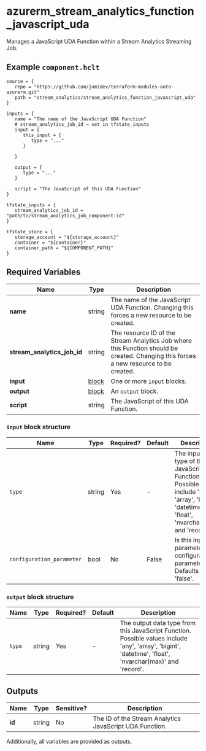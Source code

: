 # azurerm_stream_analytics_function_javascript_uda

Manages a JavaScript UDA Function within a Stream Analytics Streaming Job.

## Example `component.hclt`

```hcl
source = {
   repo = "https://github.com/jumidev/terraform-modules-auto-azurerm.git"   
   path = "stream_analytics/stream_analytics_function_javascript_uda"   
}

inputs = {
   name = "The name of the JavaScript UDA Function"   
   # stream_analytics_job_id → set in tfstate_inputs
   input = {
      this_input = {
         type = "..."         
      }
      
   }
   
   output = {
      type = "..."      
   }
   
   script = "The JavaScript of this UDA Function"   
}

tfstate_inputs = {
   stream_analytics_job_id = "path/to/stream_analytics_job_component:id"   
}

tfstate_store = {
   storage_account = "${storage_account}"   
   container = "${container}"   
   container_path = "${COMPONENT_PATH}"   
}

```

## Required Variables

| Name | Type |  Description |
| ---- | --------- |  ----------- |
| **name** | string |  The name of the JavaScript UDA Function. Changing this forces a new resource to be created. | 
| **stream_analytics_job_id** | string |  The resource ID of the Stream Analytics Job where this Function should be created. Changing this forces a new resource to be created. | 
| **input** | [block](#input-block-structure) |  One or more `input` blocks. | 
| **output** | [block](#output-block-structure) |  An `output` block. | 
| **script** | string |  The JavaScript of this UDA Function. | 

### `input` block structure

| Name | Type | Required? | Default | Description |
| ---- | ---- | --------- | ------- | ----------- |
| `type` | string | Yes | - | The input data type of this JavaScript Function. Possible values include 'any', 'array', 'bigint', 'datetime', 'float', 'nvarchar(max)' and 'record'. |
| `configuration_parameter` | bool | No | False | Is this input parameter a configuration parameter? Defaults to 'false'. |

### `output` block structure

| Name | Type | Required? | Default | Description |
| ---- | ---- | --------- | ------- | ----------- |
| `type` | string | Yes | - | The output data type from this JavaScript Function. Possible values include 'any', 'array', 'bigint', 'datetime', 'float', 'nvarchar(max)' and 'record'. |



## Outputs

| Name | Type | Sensitive? | Description |
| ---- | ---- | --------- | --------- |
| **id** | string | No  | The ID of the Stream Analytics JavaScript UDA Function. | 

Additionally, all variables are provided as outputs.

